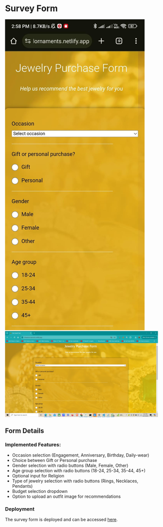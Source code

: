 # Survey Form

![Mobile Presentation](mobile_image.jpg)
![Laptop Presentation](laptop_image.jpg)

## Form Details

### Implemented Features:
- Occasion selection (Engagement, Anniversary, Birthday, Daily-wear)
- Choice between Gift or Personal purchase
- Gender selection with radio buttons (Male, Female, Other)
- Age group selection with radio buttons (18-24, 25-34, 35-44, 45+)
- Optional input for Religion
- Type of jewelry selection with radio buttons (Rings, Necklaces, Pendants)
- Budget selection dropdown
- Option to upload an outfit image for recommendations

### Deployment
The survey form is deployed and can be accessed [here](link_to_deployed_form).
